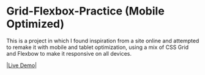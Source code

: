 # Grid-Flexbox-Practice (Mobile Optimized)
This is a project in which I found inspiration from a site online and attempted to remake it with mobile and tablet optimization,
using a mix of CSS Grid and Flexbow to make it responsive on all devices.

|[Live Demo](https://lucaraso.github.io/Grid-Flexbox-Practice/)|
